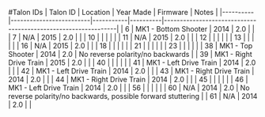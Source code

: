 #Talon IDs
| Talon ID | Location                | Year Made | Firmware | Notes                                                         |
|----------|-------------------------|-----------|----------|---------------------------------------------------------------|
| 6        | MK1 - Bottom Shooter    | 2014      | 2.0      |                                                               |
| 7        | N/A                     | 2015      | 2.0      |                                                               |
| 10       |                         |           |          |                                                               |
| 11       | N/A                     | 2015      | 2.0      |                                                               |
| 12       |                         |           |          |                                                               |
| 13       |                         |           |          |                                                               |
| 16       | N/A                     | 2015      | 2.0      |                                                               |
| 18       |                         |           |          |                                                               |
| 21       |                         |           |          |                                                               |
| 23       |                         |           |          |                                                               |
| 38       | MK1 - Top Shooter       | 2014      | 2.0      | No reverse polarity/no backwards                              |
| 39       | MK1 - Right Drive Train | 2015      | 2.0      |                                                               |
| 40       |                         |           |          |                                                               |
| 41       | MK1 - Left Drive Train  | 2014      | 2.0      |                                                               |
| 42       | MK1 - Left Drive Train  | 2014      | 2.0      |                                                               |
| 43       | MK1 - Right Drive Train | 2014      | 2.0      |                                                               |
| 44       | MK1 - Right Drive Train | 2014      | 2.0      |                                                               |
| 45       |                         |           |          |                                                               |
| 46       | MK1 - Left Drive Train  | 2014      | 2.0      |                                                               |
| 56       |                         |           |          |                                                               |
| 60       | N/A                     | 2014      | 2.0      | No reverse polarity/no backwards, possible forward stuttering |
| 61       | N/A                     | 2014      | 2.0      |                                                               |
